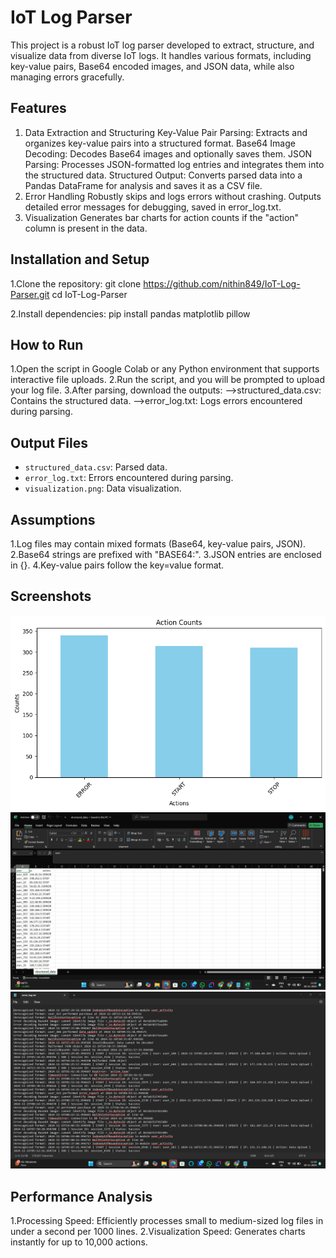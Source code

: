 # IoT Log Parser

This project is a robust IoT log parser developed to extract, structure, and visualize data from diverse IoT logs. It handles various formats, including key-value pairs, Base64 encoded images, and JSON data, while also managing errors gracefully.

## Features
1. Data Extraction and Structuring
Key-Value Pair Parsing: Extracts and organizes key-value pairs into a structured format.
Base64 Image Decoding: Decodes Base64 images and optionally saves them.
JSON Parsing: Processes JSON-formatted log entries and integrates them into the structured data.
Structured Output: Converts parsed data into a Pandas DataFrame for analysis and saves it as a CSV file.
2. Error Handling
Robustly skips and logs errors without crashing.
Outputs detailed error messages for debugging, saved in error_log.txt.
3. Visualization
Generates bar charts for action counts if the "action" column is present in the data.

## Installation and Setup
1.Clone the repository:
git clone https://github.com/nithin849/IoT-Log-Parser.git
cd IoT-Log-Parser

2.Install dependencies:
pip install pandas matplotlib pillow

## How to Run
1.Open the script in Google Colab or any Python environment that supports interactive file uploads.
2.Run the script, and you will be prompted to upload your log file.
3.After parsing, download the outputs:
  -->structured_data.csv: Contains the structured data.
  -->error_log.txt: Logs errors encountered during parsing.

## Output Files
- `structured_data.csv`: Parsed data.
- `error_log.txt`: Errors encountered during parsing.
- `visualization.png`: Data visualization.

## Assumptions
1.Log files may contain mixed formats (Base64, key-value pairs, JSON).
2.Base64 strings are prefixed with "BASE64:".
3.JSON entries are enclosed in {}.
4.Key-value pairs follow the key=value format.

## Screenshots
![Visualization](visualization.png)
![structured.csv file](structured.png)
![ErrorLog](error_log.png)

## Performance Analysis
1.Processing Speed: Efficiently processes small to medium-sized log files in under a second per 1000 lines.
2.Visualization Speed: Generates charts instantly for up to 10,000 actions.
